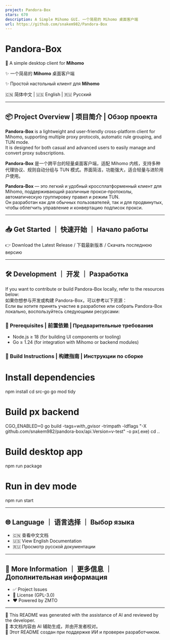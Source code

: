 ```yaml
---
project: Pandora-Box
stars: 670
description: A Simple Mihomo GUI. 一个简易的 Mihomo 桌面客户端
url: https://github.com/snakem982/Pandora-Box
---
```


Pandora-Box
===========

🌈 A simple desktop client for **Mihomo**

✨ 一个简易的 **Mihomo** 桌面客户端

✨ Простой настольный клиент для **Mihomo**

🇨🇳 简体中文 | 🇺🇸 English | 🇷🇺 Русский

* * *

📦 Project Overview | 项目简介 | Обзор проекта
------------------------------------------

**Pandora-Box** is a lightweight and user-friendly cross-platform client for Mihomo, supporting multiple proxy protocols, automatic rule grouping, and TUN mode.  
It is designed for both casual and advanced users to easily manage and convert proxy subscriptions.

**Pandora-Box** 是一个跨平台的轻量桌面客户端，适配 Mihomo 内核，支持多种代理协议、规则自动分组与 TUN 模式。界面简洁，功能强大，适合轻量与进阶用户使用。

**Pandora-Box** — это легкий и удобный кроссплатформенный клиент для Mihomo, поддерживающий различные прокси-протоколы, автоматическую группировку правил и режим TUN.  
Он разработан как для обычных пользователей, так и для продвинутых, чтобы облегчить управление и конвертацию подписок прокси.

* * *

📥 Get Started ｜ 快速开始 ｜ Начало работы
-------------------------------------

👉 Download the Latest Release / 下载最新版本 / Скачать последнюю версию

* * *

🛠 Development ｜ 开发 ｜ Разработка
--------------------------------

If you want to contribute or build Pandora-Box locally, refer to the resources below:  
如果你想参与开发或构建 Pandora-Box，可以参考以下资源：  
Если вы хотите принять участие в разработке или собрать Pandora-Box локально, воспользуйтесь следующими ресурсами:

### 🔧 Prerequisites | 前置依赖 | Предварительные требования

-   Node.js ≥ 18 (for building UI components or tooling)
-   Go ≥ 1.24 (for integration with Mihomo or backend modules)

### 🧪 Build Instructions | 构建指南 | Инструкции по сборке

# Install dependencies
npm install
cd src-go
go mod tidy

# Build px backend
CGO\_ENABLED=0 go build -tags=with\_gvisor -trimpath -ldflags "\-X github.com/snakem982/pandora-box/api.Version=v-test" -o px(.exe)
cd ..

# Build desktop app
npm run package

# Run in dev mode
npm run start

* * *

🌐 Language ｜ 语言选择 ｜ Выбор языка
--------------------------------

-   🇨🇳 查看中文文档
-   🇺🇸 View English Documentation
-   🇷🇺 Просмотр русской документации

* * *

🧭 More Information ｜ 更多信息 ｜ Дополнительная информация
------------------------------------------------------

-   ✅ Project Issues
-   📄 License (GPL-3.0)
-   ❤️ Powered by ZMTO

* * *

📝 This README was generated with the assistance of AI and reviewed by the developer.  
📝 本文档内容由 AI 辅助生成，并由开发者校对。  
📝 Этот README создан при поддержке ИИ и проверен разработчиком.
